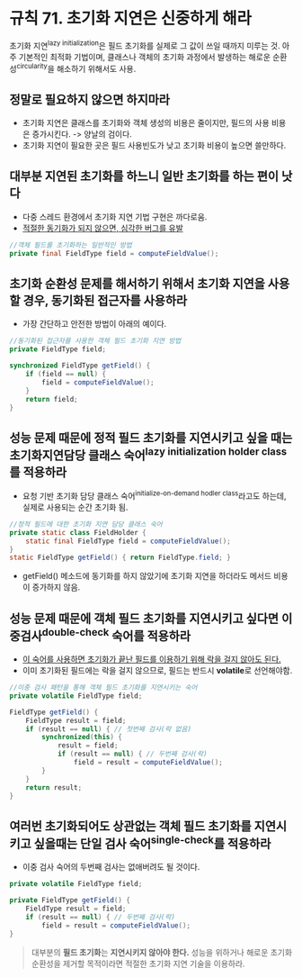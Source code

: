 # 규칙 71. 초기화 지연은 신중하게 해라

초기화 지연<sup>lazy initialization</sup>은 필드 초기화를 실제로 그 값이 쓰일 때까지 미루는 것. 아주 기본적인 최적화 기법이며, 클래스나 객체의 초기화 과정에서 발생하는 해로운 순환성<sup>circularity</sup>을 해소하기 위해서도 사용.

## 정말로 필요하지 않으면 하지마라
- 초기화 지연은 클래스를 초기화와 객체 생성의 비용은 줄이지만, 필드의 사용 비용은 증가시킨다. -> 양날의 검이다.
- 초기화 지연이 필요한 곳은 필드 사용빈도가 낮고 초기화 비용이 높으면 쓸만하다.

## 대부분 지연된 초기화를 하느니 일반 초기화를 하는 편이 낫다
- 다중 스레드 환경에서 초기화 지연 기법 구현은 까다로움. 
- [적절한 동기화가 되지 않으면, 심각한 버그를 유발](rule66.md)
```java
//객체 필드를 초기화하는 일반적인 방법
private final FieldType field = computeFieldValue();
```

## 초기화 순환성 문제를 해서하기 위해서 초기화 지연을 사용할 경우, 동기화된 접근자를 사용하라
- 가장 간단하고 안전한 방법이 아래의 예이다.
```java
//동기화된 접근자를 사용한 객체 필드 초기화 지연 방법
private FieldType field;

synchronized FieldType getField() {
	if (field == null) {
		field = computeFieldValue();
	}
	return field;
}
```

## 성능 문제 때문에 정적 필드 초기화를 지연시키고 싶을 때는 초기화지연담당 클래스 숙어<sup>lazy initialization holder class</sup>를 적용하라
- 요청 기반 초기화 담당 클래스 숙어<sup>initialize-on-demand hodler class</sup>라고도 하는데, 실제로 사용되는 순간 초기화 됨.
```java
//정적 필드에 대한 초기화 지연 담당 클래스 숙어
private static class FieldHolder {
	static final FieldType field = computeFieldValue();
}
static FieldType getField() { return FieldType.field; }
```
- getField() 메소드에 동기화를 하지 않았기에 초기화 지연을 하더라도 메서드 비용이 증가하지 않음.

## 성능 문제 때문에 객체 필드 초기화를 지연시키고 싶다면 이중검사<sup>double-check</sup> 숙어를 적용하라
- [이 숙어를 사용하면 초기화가 끝난 필드를 이용하기 위해 락을 걸지 않아도 된다.](rule67.md)
- 이미 초기화된 필드에는 락을 걸지 않으므로, 필드는 반드시 **volatile**로 선언해야함.
```java
//이중 검사 패턴을 통해 객체 필드 초기화를 지연시키는 숙어
private volatile FieldType field;

FieldType getField() {
	FieldType result = field;
	if (result == null) { // 첫번째 검사(락 없음)
		synchronized(this) {
			result = field;
			if (result == null) { // 두번째 검사(락)
				field = result = computeFieldValue();
		}
	}
	return result;
}
```

## 여러번 초기화되어도 상관없는 객체 필드 초기화를 지연시키고 싶을때는 단일 검사 숙어<sup>single-check</sup>를 적용하라
- 이중 검사 숙어의 두번째 검사는 없애버려도 될 것이다.
```java
private volatile FieldType field;

private FieldType getField() {
	FieldType result = field;
	if (result == null) { // 두번째 검사(락)
		field = result = computeFieldValue();
}
```

> 대부분의 **필드 초기화**는 **지연시키지 않아야 한다.** 성능을 위하거나 해로운 초기화 순환성을 제거할 목적이라면 적절한 초기화 지연 기술을 이용하라.